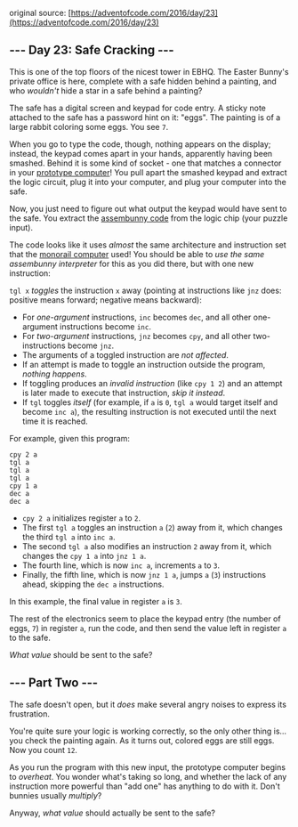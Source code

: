 original source: [https://adventofcode.com/2016/day/23](https://adventofcode.com/2016/day/23)
## --- Day 23: Safe Cracking ---
This is one of the top floors of the nicest tower in EBHQ. The Easter Bunny's private office is here, complete with a safe hidden behind a painting, and who _wouldn't_ hide a star in a safe behind a painting?

The safe has a digital screen and keypad for code entry. A sticky note attached to the safe has a password hint on it: "eggs". The painting is of a large rabbit coloring some eggs. You see `7`.

When you go to type the code, though, nothing appears on the display; instead, the keypad comes apart in your hands, apparently having been smashed. Behind it is some kind of socket - one that matches a connector in your [prototype computer](11)! You pull apart the smashed keypad and extract the logic circuit, plug it into your computer, and plug your computer into the safe.


Now, you just need to figure out what output the keypad would have sent to the safe. You extract the [assembunny code](12) from the logic chip (your puzzle input).

The code looks like it uses _almost_ the same architecture and instruction set that the [monorail computer](12) used! You should be able to _use the same assembunny interpreter_ for this as you did there, but with one new instruction:

`tgl x` _toggles_ the instruction `x` away (pointing at instructions like `jnz` does: positive means forward; negative means backward):


 - For _one-argument_ instructions, `inc` becomes `dec`, and all other one-argument instructions become `inc`.
 - For _two-argument_ instructions, `jnz` becomes `cpy`, and all other two-instructions become `jnz`.
 - The arguments of a toggled instruction are _not affected_.
 - If an attempt is made to toggle an instruction outside the program, _nothing happens_.
 - If toggling produces an _invalid instruction_ (like `cpy 1 2`) and an attempt is later made to execute that instruction, _skip it instead_.
 - If `tgl` toggles _itself_ (for example, if `a` is `0`, `tgl a` would target itself and become `inc a`), the resulting instruction is not executed until the next time it is reached.

For example, given this program:

```
cpy 2 a
tgl a
tgl a
tgl a
cpy 1 a
dec a
dec a
```


 - `cpy 2 a` initializes register `a` to `2`.
 - The first `tgl a` toggles an instruction `a` (`2`) away from it, which changes the third `tgl a` into `inc a`.
 - The second `tgl a` also modifies an instruction `2` away from it, which changes the `cpy 1 a` into `jnz 1 a`.
 - The fourth line, which is now `inc a`, increments `a` to `3`.
 - Finally, the fifth line, which is now `jnz 1 a`, jumps `a` (`3`) instructions ahead, skipping the `dec a` instructions.

In this example, the final value in register `a` is `3`.

The rest of the electronics seem to place the keypad entry (the number of eggs, `7`) in register `a`, run the code, and then send the value left in register `a` to the safe.

_What value_ should be sent to the safe?


## --- Part Two ---
The safe doesn't open, but it _does_ make several angry noises to express its frustration.

You're quite sure your logic is working correctly, so the only other thing is... you check the painting again. As it turns out, colored eggs are still eggs. Now you count `12`.

As you run the program with this new input, the prototype computer begins to _overheat_. You wonder what's taking so long, and whether the lack of any instruction more powerful than "add one" has anything to do with it. Don't bunnies usually _multiply_?

Anyway, _what value_ should actually be sent to the safe?


